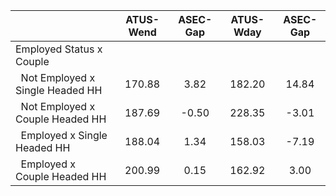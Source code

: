 
|                      |    ATUS-Wend |     ASEC-Gap |    ATUS-Wday |     ASEC-Gap |
| -------------------- | :----------: | :----------: | :----------: | :----------: |
| Employed Status x Couple |              |              |              |              |
| &nbsp;&nbsp;Not Employed x Single Headed HH |       170.88 |         3.82 |       182.20 |        14.84 |
| &nbsp;&nbsp;Not Employed x Couple Headed HH |       187.69 |        -0.50 |       228.35 |        -3.01 |
| &nbsp;&nbsp;Employed x Single Headed HH |       188.04 |         1.34 |       158.03 |        -7.19 |
| &nbsp;&nbsp;Employed x Couple Headed HH |       200.99 |         0.15 |       162.92 |         3.00 |

